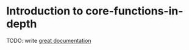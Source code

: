 # Introduction to core-functions-in-depth

TODO: write [great documentation](http://jacobian.org/writing/what-to-write/)
